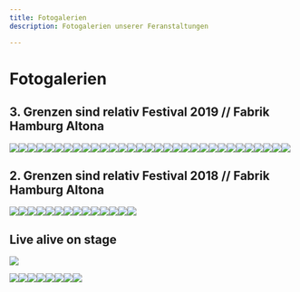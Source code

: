 ```yaml
---
title: Fotogalerien
description: Fotogalerien unserer Feranstaltungen

---
```

# Fotogalerien

## 3. Grenzen sind relativ Festival 2019 // Fabrik Hamburg Altona

<gallery>

![](/media/2020/10/img_0008.JPG)![](/media/2020/10/img_0023.JPG)![](/media/2020/10/img_0060.JPG)![](/media/2020/10/img_0065.JPG)![](/media/2020/10/img_0143.JPG)![](/media/2020/10/img_0147.JPG)![](/media/2020/10/img_0150.JPG)![](/media/2020/10/img_0169.JPG)![](/media/2020/10/img_0173.JPG)![](/media/2020/10/img_0175.JPG)![](/media/2020/10/img_0194.JPG)![](/media/2020/10/img_0228.JPG)![](/media/2020/10/img_0237.JPG)![](/media/2020/10/img_0238.JPG)![](/media/2020/10/img_0260.JPG)![](/media/2020/10/img_0381.JPG)![](/media/2020/10/img_0516.JPG)![](/media/2020/10/img_0662.JPG)![](/media/2020/10/img_0692.JPG)![](/media/2020/10/img_0703.JPG)![](/media/2020/10/img_0756.JPG)![](/media/2020/10/img_0895.JPG)![](/media/2020/10/img_0909.JPG)![](/media/2020/10/img_1047.JPG)![](/media/2020/10/img_1063.JPG)![](/media/2020/10/img_9895.JPG)![](/media/2020/10/img_9898.JPG)![](/media/2020/10/img_9904.JPG)![](/media/2020/10/img_9925.JPG)![](/media/2020/10/img_9983.JPG)![](/media/2020/10/img_9992.JPG)

</gallery>

## 2. Grenzen sind relativ Festival 2018 // Fabrik Hamburg Altona

<gallery>

![](/media/2020/10/soularia_kgwfz7qg.jpeg)![](/media/2020/10/kilez-more-feat-morgaine_-3-7ierea.jpeg)![](/media/2020/10/sebo-kiddo-kat_0uzx28uq.jpeg)![](/media/2020/10/jan-plewka-marco-schmedtje_rpl1llga.jpeg)![](/media/2020/10/mate_9aywrnra.jpeg)![](/media/2020/10/rapfugees-vs-bodyrhythm_bq0-u3ca.jpeg)![](/media/2020/10/safar-band_zd2m3ndg.jpeg)![](/media/2020/10/stringnbase_mbiwn0ng.jpeg)![](/media/2020/10/klaauter-theater_y4xxkw0w.jpeg)![](/media/2020/10/markus-riemann_ycpzyh-g.jpeg)![](/media/2020/10/interaktive-malerei-2_zgjs-bza.jpeg)![](/media/2020/10/interaktive-malerei_tb1g-xag.jpeg)![](/media/2020/10/dreh-friedenssong_ih-kkv7w.jpeg)![](/media/2020/10/infostande_mldwfd3g.jpeg)

</gallery>

## Live alive on stage

<gallery>

![](/media/2020/10/neu1.jpg)

![](/media/2020/10/hoffenheim1.png)![](/media/2020/10/hoffenheim2.jpg)![](/media/2020/10/est-asv.jpg)![](/media/2020/10/friedenssong-ptm-2017.jpg)![](/media/2020/10/konfliktlotsentage.jpg)![](/media/2020/10/kinder.jpg)![](/media/2020/10/gruppenfoto.jpg)![](/media/2020/10/talk.jpg)

</gallery>